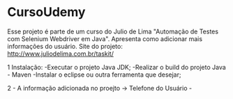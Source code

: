 # CursoUdemy

Esse projeto é parte de um curso do Julio de Lima "Automação de Testes com Selenium Webdriver em Java".
Apresenta como adicionar mais informações do usuário. 
Site do projeto: http://www.juliodelima.com.br/taskit/

 1 Instalação:
    -Executar o projeto Java JDK;
    -Realizar o build do projeto Java - Maven 
    -Instalar o eclipse ou outra ferramenta que desejar; 

2 - A informação adicionada no proejto -> Telefone do Usuário 
    -
   
